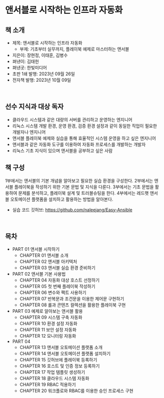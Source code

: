 # 앤서블로 시작하는 인프라 자동화

## 책 소개

 - 제목: 앤서블로 시작하는 인프라 자동화
    - 부제: 기초부터 실무까지, 플레이북 예제로 마스터하는 앤서블
 - 지은이: 장현정, 이태훈, 김병수
 - 펴낸이: 김태헌
 - 펴낸곳: 한빛미디어
 - 초판 1쇄 발행: 2023년 09월 26일
 - 전자책 발행: 2023년 10월 09일

<br/>

## 선수 지식과 대상 독자

 - 클라우드 시스템과 같은 대량의 서버를 관리하고 운영하는 엔지니어
 - 리눅스 시스템 개발 환경, 운영 환경, 검증 환경 설정과 같이 동일한 직업이 필요한 개발자나 엔지니어
 - 앤서블 플레이북 예제와 실습을 통해 효율적인 시스템 운영을 하고 싶은 엔지니어
 - 앤서블과 같은 자동화 도구를 이용하여 자동화 프로세스를 개발하는 개발자
 - 리눅스 기초 지식이 있으며 앤서블을 공부하고 싶은 사람

## 책 구성

1부에서는 앤서블의 기본 개념을 알아보고 필요한 실습 환경을 구성한다. 2부에서는 앤서블 플레이북을 작성하기 위한 기본 문법 및 지식을 다룬다. 3부에서는 기초 문법을 활용하여 문제를 분석하고, 플레이북 설계 및 트러블슈팅을 한다. 4부에서는 레드햇 앤서블 오토메이션 플랫폼을 설치하고 활용하는 방법을 알아본다.
 - 실습 코드 깃허브: https://github.com/naleejang/Easy-Ansible

<br/>

## 목차

 - PART 01 앤서블 시작하기
   - CHAPTER 01 앤서블 소개
   - CHAPTER 02 앤서블 아키텍처
   - CHAPTER 03 앤서블 실습 환경 준비하기
 - PART 02 앤서블 기본 사용법
   - CHAPTER 04 자동화 대상 호스트 선정하기
   - CHAPTER 05 첫 번째 플레이북 작성하기
   - CHAPTER 06 변수와 팩트 사용하기
   - CHAPTER 07 반복문과 조건문을 이용한 제어문 구현하기
   - CHAPTER 08 롤과 콘텐츠 컬렉션을 활용한 플레이북 구현
 - PART 03 예제로 알아보는 앤서블 활용
   - CHAPTER 09 시스템 구축 자동화
   - CHAPTER 10 환경 설정 자동화
   - CHAPTER 11 보안 설정 자동화
   - CHAPTER 12 모니터링 자동화
 - PART 04
   - CHAPTER 13 앤서블 오토메이션 플랫폼 소개
   - CHAPTER 14 앤서블 오토메이션 플랫폼 설치하기
   - CHAPTER 15 깃허브에 플레이북 등록하기
   - CHAPTER 16 호스트 및 인증 정보 등록하기
   - CHAPTER 17 작업 템플릿 생성하기
   - CHAPTER 18 클라우드 시스템 자동화
   - CHAPTER 19 RBAC 적용하기
   - CHAPTER 20 워크플로와 RBAC를 이용한 승인 프로세스 구현

